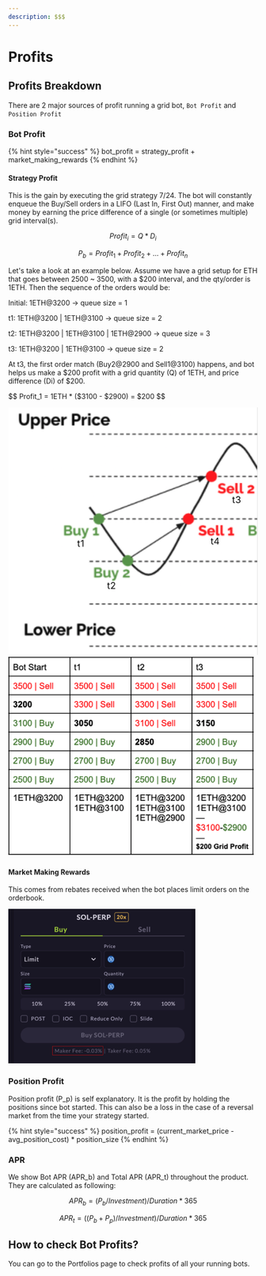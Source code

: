 ```yaml
---
description: $$$
---
```


# Profits

## Profits Breakdown

There are 2 major sources of profit running a grid bot, `Bot Profit` and `Position Profit`

### Bot Profit

{% hint style="success" %}
bot\_profit = strategy\_profit + market\_making\_rewards
{% endhint %}

#### Strategy Profit

This is the gain by executing the grid strategy 7/24. The bot will constantly enqueue the Buy/Sell orders in a LIFO (Last In, First Out) manner, and make money by earning the price difference of a single (or sometimes multiple) grid interval(s).&#x20;

$$
Profit_i = Q * D_i
$$

$$
P_b = Profit_1 + Profit_2 + ... + Profit_n
$$

Let's take a look at an example below. Assume we have a grid setup for ETH that goes between 2500 \~ 3500, with a $200 interval, and the qty/order is 1ETH. Then the sequence of the orders would be:

Initial:  1ETH@3200                                                                            -> queue size = 1

t1:        1ETH@3200    |    1ETH@3100                                              -> queue size = 2

t2:        1ETH@3200    |    1ETH@3100    |    1ETH@2900                -> queue size = 3&#x20;

t3:        1ETH@3200    |    1ETH@3100                                              -> queue size = 2

At t3, the first order match (Buy2@2900 and Sell1@3100) happens, and bot helps us make a $200 profit with a grid quantity (Q) of 1ETH, and price difference (Di) of $200.

$$
Profit_1 = 1ETH * ($3100 - $2900) = $200
$$

![](<../../.gitbook/assets/image (4).png>)                     ![](<../../.gitbook/assets/image (7).png>)     &#x20;



#### Market Making Rewards&#x20;

This comes from rebates received when the bot places limit orders on the orderbook.&#x20;

![Mango Market, for example, gives 3bp (0.03%) Maker rewards currently.](<../../.gitbook/assets/image (1).png>)

### Position Profit

Position profit (P\_p) is self explanatory. It is the profit by holding the positions since bot started. This can also be a loss in the case of a reversal market from the time your strategy started.

{% hint style="success" %}
position\_profit = (current\_market\_price - avg\_position\_cost) \* position\_size
{% endhint %}

### APR

We show Bot APR (APR\_b) and Total APR (APR\_t) throughout the product. They are calculated as following:

$$
APR_b = (P_b / Investment) / Duration * 365
$$

$$
APR_t = ((P_b + P_p)/ Investment) / Duration * 365
$$

## How to check Bot Profits?

You can go to the Portfolios page to check profits of all your running bots.&#x20;

